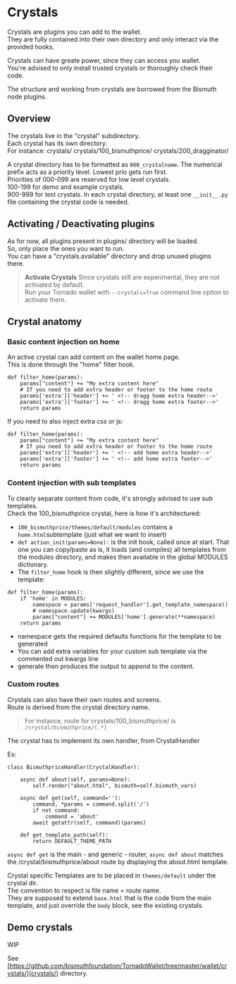 # Crystals

Crystals are plugins you can add to the wallet.  
They are fully contained into their own directory and only interact via the provided hooks.

Crystals can have greate power, since they can access you wallet.  
You're advised to only install trusted crystals or thoroughly check their code.

The structure and working from crystals are borrowed from the Bismuth node plugins.

## Overview

The crystals live in the "crystal" subdirectory.  
Each crystal has its own directory.  
For instance:
crystals/
crystals/100_bismuthprice/
crystals/200_dragginator/

A crystal directory has to be formatted as `000_crystalname`. The numerical prefix acts as a priority level. Lowest prio gets run first.  
Priorities of 000-099 are reserved for low level crystals.  
100-199 for demo and example crystals.  
900-999 for test crystals.
In each crystal directory, at least one `__init__.py` file containing the crystal code is needed.

## Activating / Deactivating plugins

As for now, all plugins present in plugins/ directory will be loaded.  
So, only place the ones you want to run.  
You can have a "crystals.available" directory and drop unused plugins there.

> **Activate Crystals** Since crystals still are experimental, they are not activated by default.  
Run your Tornado wallet with `--crystals=True` command line option to activate them.

## Crystal anatomy

### Basic content injection on home

An active crystal can add content on the wallet home page.  
This is done through the "home" filter hook.  

```
def filter_home(params):
    params["content"] += "My extra content here"
    # If you need to add extra header or footer to the home route
    params['extra']['header'] += ' <!-- dragg home extra header-->'
    params['extra']['footer'] += ' <!-- dragg home extra footer-->'
    return params
```

If you need to also inject extra css or js:  
```
def filter_home(params):
    params["content"] += "My extra content here"
    # If you need to add extra header or footer to the home route
    params['extra']['header'] += ' <!-- add home extra header-->'
    params['extra']['footer'] += ' <!-- add home extra footer-->'
    return params
```

### Content injection with sub templates

To clearly separate content from code, it's strongly advised to use sub templates.  
Check the 100_bismuthprice crystal, here is how it's architectured:

* `100_bismuthprice/themes/default/modules` contains a `home.html`subtemplate (just what we want to insert)
* `def action_init(params=None):` is the init hook, called once at start. That one you can copy/paste as is, it loads (and compiles) all templates from the modules directory, and makes then available in the global MODULES dictionary.
* The `filter_home` hook is then slightly different, since we use the template:

```
def filter_home(params):
    if 'home' in MODULES:
        namespace = params['request_handler'].get_template_namespace()
        # namespace.update(kwargs)
        params["content"] += MODULES['home'].generate(**namespace)
    return params
```

- namespace gets the required defaults functions for the template to be generated  
- You can add extra variables for your custom sub template via the commented out kwargs line
- generate then produces the output to append to the content.


### Custom routes

Crystals can also have their own routes and screens.  
Route is derived from the crystal directory name.

> For instance, route for crystals/100_bismuthprice/ is `/crystal/bismuthprice/(.*)`

The crystal has to implement its own handler, from CrystalHandler

Ex:
```
class BismuthpriceHandler(CrystalHandler):

    async def about(self, params=None):
        self.render("about.html", bismuth=self.bismuth_vars)

    async def get(self, command=''):
        command, *params = command.split('/')
        if not command:
            command = 'about'
        await getattr(self, command)(params)

    def get_template_path(self):
        return DEFAULT_THEME_PATH 
```

`async def get` is the main - and generic - router, `async def about` matches the /crystal/bismuthprice/about route by displaying the about.html template.

Crystal specific Templates are to be placed in `themes/default` under the crystal dir.  
The convention to respect is file name = route name.  
They are supposed to extend `base.html` that is the code from the main template, and just override the `body` block, see the existing crystals.

## Demo crystals

WIP

See [https://github.com/bismuthfoundation/TornadoWallet/tree/master/wallet/crystals/](crystals/) directory.
